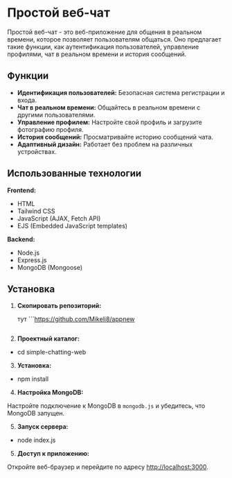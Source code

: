 # Простой веб-чат

Простой веб-чат - это веб-приложение для общения в реальном времени, которое позволяет пользователям общаться. Оно предлагает такие функции, как аутентификация пользователей, управление профилями, чат в реальном времени и история сообщений.

## Функции

- **Идентификация пользователей:** Безопасная система регистрации и входа.
- **Чат в реальном времени:** Общайтесь в реальном времени с другими пользователями.
- **Управление профилем:** Настройте свой профиль и загрузите фотографию профиля.
- **История сообщений:** Просматривайте историю сообщений чата.
- **Адаптивный дизайн:** Работает без проблем на различных устройствах.

## Использованные технологии

**Frontend:**

- HTML
- Tailwind CSS
- JavaScript (AJAX, Fetch API)
- EJS (Embedded JavaScript templates)

**Backend:**

- Node.js
- Express.js
- MongoDB (Mongoose)


## Установка

1. **Скопировать репозиторий:**

   тут ```https://github.com/Mikeli8/appnew
   ```

3. **Проектный каталог:**

- cd simple-chatting-web

3. **Установка:**

- npm install

4. **Настройка MongoDB:**

Настройте подключение к MongoDB в `mongodb.js` и убедитесь, что MongoDB запущен.

5. **Запуск сервера:**

- node index.js

5. **Доступ к приложению:**

Откройте веб-браузер и перейдите по адресу [http://localhost:3000](http://localhost:3000).
